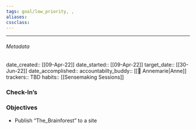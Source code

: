 ```yaml
---
tags: goal/low_priority, , 
aliases:
cssclass: 
---
```

---

###### Metadata 
date_created:: [[09-Apr-22]]
date_started:: [[09-Apr-22]]
target_date:: [[30-Jun-22]]
date_accomplished::
accountabilty_buddy:: [[👤 Annemarie|Anne]]
trackers:: TBD 
habits:: [[Sensemaking Sessions]]

### Check-In’s
### Objectives
- Publish “The_Brainforest” to a site






